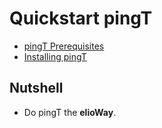 # Quickstart pingT

- [pingT Prerequisites](/ribs/pingT/prerequisites.html)
- [Installing pingT](/ribs/pingT/installing.html)

## Nutshell

- Do pingT the **elioWay**.
